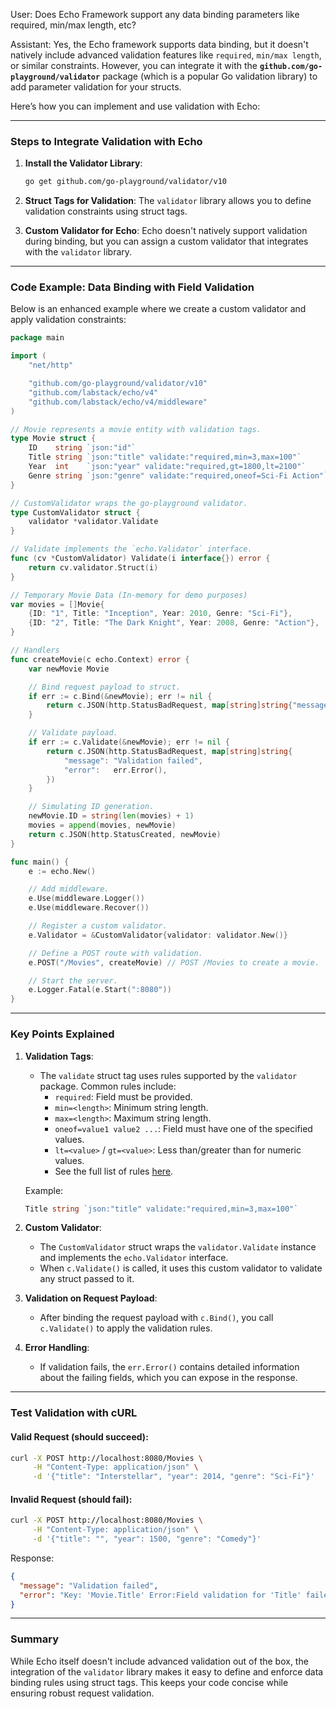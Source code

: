 User:
Does Echo Framework support any data binding parameters like required, min/max length, etc?

Assistant:
Yes, the Echo framework supports data binding, but it doesn't natively include advanced validation features like `required`, `min/max length`, or similar constraints. However, you can integrate it with the **`github.com/go-playground/validator`** package (which is a popular Go validation library) to add parameter validation for your structs.

Here’s how you can implement and use validation with Echo:

---

### Steps to Integrate Validation with Echo

1. **Install the Validator Library**:
   ```sh
   go get github.com/go-playground/validator/v10
   ```

2. **Struct Tags for Validation**:
   The `validator` library allows you to define validation constraints using struct tags.

3. **Custom Validator for Echo**:
   Echo doesn't natively support validation during binding, but you can assign a custom validator that integrates with the `validator` library.

---

### Code Example: Data Binding with Field Validation

Below is an enhanced example where we create a custom validator and apply validation constraints:

```go
package main

import (
	"net/http"

	"github.com/go-playground/validator/v10"
	"github.com/labstack/echo/v4"
	"github.com/labstack/echo/v4/middleware"
)

// Movie represents a movie entity with validation tags.
type Movie struct {
	ID    string `json:"id"`                                             // No validation on ID (generated internally).
	Title string `json:"title" validate:"required,min=3,max=100"`        // Title is required with a min length of 3 and max of 100.
	Year  int    `json:"year" validate:"required,gt=1800,lt=2100"`       // Year must be between 1800 and 2100.
	Genre string `json:"genre" validate:"required,oneof=Sci-Fi Action"` // Genre is required and can only be "Sci-Fi" or "Action".
}

// CustomValidator wraps the go-playground validator.
type CustomValidator struct {
	validator *validator.Validate
}

// Validate implements the `echo.Validator` interface.
func (cv *CustomValidator) Validate(i interface{}) error {
	return cv.validator.Struct(i)
}

// Temporary Movie Data (In-memory for demo purposes)
var movies = []Movie{
	{ID: "1", Title: "Inception", Year: 2010, Genre: "Sci-Fi"},
	{ID: "2", Title: "The Dark Knight", Year: 2008, Genre: "Action"},
}

// Handlers
func createMovie(c echo.Context) error {
	var newMovie Movie

	// Bind request payload to struct.
	if err := c.Bind(&newMovie); err != nil {
		return c.JSON(http.StatusBadRequest, map[string]string{"message": "Invalid request payload"})
	}

	// Validate payload.
	if err := c.Validate(&newMovie); err != nil {
		return c.JSON(http.StatusBadRequest, map[string]string{
			"message": "Validation failed",
			"error":   err.Error(),
		})
	}

	// Simulating ID generation.
	newMovie.ID = string(len(movies) + 1)
	movies = append(movies, newMovie)
	return c.JSON(http.StatusCreated, newMovie)
}

func main() {
	e := echo.New()

	// Add middleware.
	e.Use(middleware.Logger())
	e.Use(middleware.Recover())

	// Register a custom validator.
	e.Validator = &CustomValidator{validator: validator.New()}

	// Define a POST route with validation.
	e.POST("/Movies", createMovie) // POST /Movies to create a movie.

	// Start the server.
	e.Logger.Fatal(e.Start(":8080"))
}
```

---

### Key Points Explained

1. **Validation Tags**:
    - The `validate` struct tag uses rules supported by the `validator` package. Common rules include:
        - `required`: Field must be provided.
        - `min=<length>`: Minimum string length.
        - `max=<length>`: Maximum string length.
        - `oneof=value1 value2 ...`: Field must have one of the specified values.
        - `lt=<value>` / `gt=<value>`: Less than/greater than for numeric values.
        - See the full list of rules [here](https://pkg.go.dev/github.com/go-playground/validator/v10#hdr-Baked_In_Validators_and_Tags).

   Example:
   ```go
   Title string `json:"title" validate:"required,min=3,max=100"`
   ```

2. **Custom Validator**:
    - The `CustomValidator` struct wraps the `validator.Validate` instance and implements the `echo.Validator` interface.
    - When `c.Validate()` is called, it uses this custom validator to validate any struct passed to it.

3. **Validation on Request Payload**:
    - After binding the request payload with `c.Bind()`, you call `c.Validate()` to apply the validation rules.

4. **Error Handling**:
    - If validation fails, the `err.Error()` contains detailed information about the failing fields, which you can expose in the response.

---

### Test Validation with cURL

#### Valid Request (should succeed):
```sh
curl -X POST http://localhost:8080/Movies \
     -H "Content-Type: application/json" \
     -d '{"title": "Interstellar", "year": 2014, "genre": "Sci-Fi"}'
```

#### Invalid Request (should fail):
```sh
curl -X POST http://localhost:8080/Movies \
     -H "Content-Type: application/json" \
     -d '{"title": "", "year": 1500, "genre": "Comedy"}'
```

Response:
```json
{
  "message": "Validation failed",
  "error": "Key: 'Movie.Title' Error:Field validation for 'Title' failed on the 'required' tag\nKey: 'Movie.Year' Error:Field validation for 'Year' failed on the 'gt' tag\nKey: 'Movie.Genre' Error:Field validation for 'Genre' failed on the 'oneof' tag"
}
```

---

### Summary

While Echo itself doesn't include advanced validation out of the box, the integration of the `validator` library makes it easy to define and enforce data binding rules using struct tags. This keeps your code concise while ensuring robust request validation.




